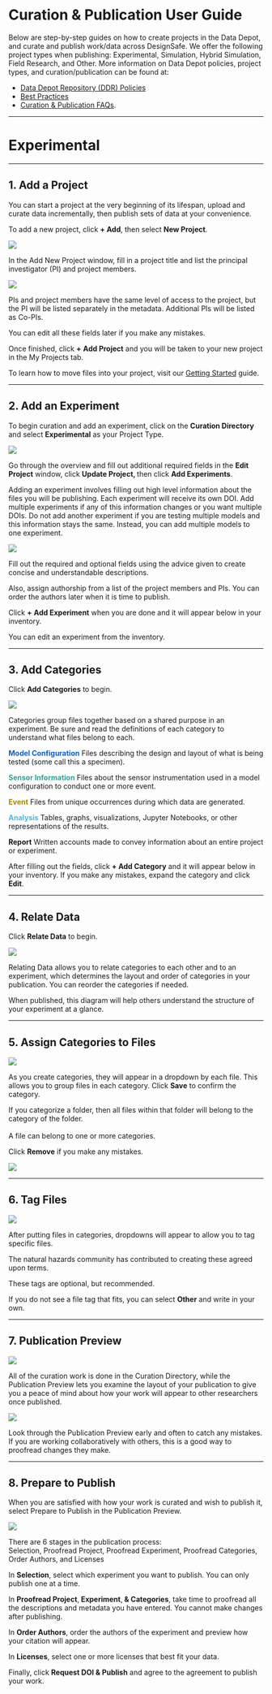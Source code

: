 # Curation &amp; Publication User Guide

Below are step-by-step guides on how to create projects in the Data Depot, and curate and publish work/data across DesignSafe. We offer the following project types when publishing: Experimental, Simulation, Hybrid Simulation, Field Research, and Other. More information on Data Depot policies, project types, and curation/publication can be found at:

* <a href="/rw/user-guides/curating-publishing-projects/policies/">Data Depot Repository (DDR) Policies</a></li>
* <a href="/rw/user-guides/curating-publishing-projects/best-practices/">Best Practices</a></li>
* <a href="https://www.designsafe-ci.org/rw/user-guides/curating-publishing-projects/faq/">Curation &amp; Publication FAQs</a>.</li>

---
# Experimental

---
## 1. Add a Project
    
You can start a project at the very beginning of its lifespan, upload and curate data incrementally, then publish sets of data at your convenience.

To add a new project, click <strong>+ Add</strong>, then select <strong>New Project</strong>.

<img src="../../imgs/guide-experimental-1a.jpg">
    
In the Add New Project window, fill in a project title and list the principal investigator (PI) and project members.

<img src="../../imgs/guide-experimental-1b.png">

PIs and project members have the same level of access to the project, but the PI will be listed separately in the metadata. Additional PIs will be listed as Co-PIs. 

You can edit all these fields later if you make any mistakes.

Once finished, click <strong>+</strong> <strong>Add Project</strong> and you will be taken to your new project in the My Projects tab.

To learn how to move files into your project, visit our <a href="/rw/user-guides/getting-started/">Getting Started</a> guide.

---
## 2. Add an Experiment

To begin curation and add an experiment, click on the <strong>Curation Directory</strong> and select <strong>Experimental</strong> as your Project Type.

<img src="../../imgs/guide-experimental-2a.png">

Go through the overview and fill out additional required fields in the <strong>Edit Project</strong> window, click <strong>Update Project, </strong>then click <strong>Add Experiments</strong>.

    
Adding an experiment involves filling out high level information about the files you will be publishing. Each experiment will receive its own DOI. Add multiple experiments if any of this information changes or you want multiple DOIs. Do not add another experiment if you are testing multiple models and this information stays the same. Instead, you can add multiple models to one experiment.

<img src="../../imgs/guide-experimental-2b.png">

Fill out the required and optional fields using the advice given to create concise and understandable descriptions. 

Also, assign authorship from a list of the project members and PIs. You can order the authors later when it is time to publish.

Click <strong>+</strong> <strong>Add Experiment</strong> when you are done and it will appear below in your inventory.

You can edit an experiment from the inventory.

---
## 3. Add Categories

    
Click <strong>Add Categories</strong> to begin.

<img src="../../imgs/guide-experimental-3.png">

Categories group files together based on a shared purpose in an experiment. Be sure and read the definitions of each category to understand what files belong to each.

<span style="color: #145ec2;"><strong>Model Configuration</strong></span> Files describing the design and layout of what is being tested (some call this a specimen).

<strong><span style="color: #3b9b92;">Sensor Information</span></strong> Files about the sensor instrumentation used in a model configuration to conduct one or more event.

<span style="color: #ac8804;"><strong>Event</strong></span> Files from unique occurrences during which data are generated.

<strong><span style="color: #4cb8db;">Analysis</span></strong> Tables, graphs, visualizations, Jupyter Notebooks, or other representations of the results.

<strong>Report</strong> Written accounts made to convey information about an entire project or experiment.

After filling out the fields, click <strong>+ Add Category</strong> and it will appear below in your inventory. If you make any mistakes, expand the category and click <strong>Edit</strong>.

---
## 4. Relate Data

Click <strong>Relate Data</strong> to begin.

<img src="../../imgs/guide-experimental-4.png">

Relating Data allows you to relate categories to each other and to an experiment, which determines the layout and order of categories in your publication. You can reorder the categories if needed.

When published, this diagram will help others understand the structure of your experiment at a glance.

---
## 5. Assign Categories to Files


<img src="../../imgs/guide-experimental-5a.png">
    
As you create categories, they will appear in a dropdown by each file. This allows you to group files in each category. Click <strong>Save</strong> to confirm the category.

If you categorize a folder, then all files within that folder will belong to the category of the folder. <br>
<br>
A file can belong to one or more categories.

Click <strong>Remove</strong> if you make any mistakes.

<img src="../../imgs/guide-experimental-5b.png">

---
## 6. Tag Files

<img src="../../imgs/guide-experimental-6.png">

After putting files in categories, dropdowns will appear to allow you to tag specific files. 

The natural hazards community has contributed to creating these agreed upon terms.

These tags are optional, but recommended.

If you do not see a file tag that fits, you can select <strong>Other</strong> and write in your own.

---
## 7. Publication Preview

<img src="../../imgs/guide-experimental-7a.png">
    
All of the curation work is done in the Curation Directory, while the Publication Preview lets you examine the layout of your publication to give you a peace of mind about how your work will appear to other researchers once published.

<img src="../../imgs/guide-experimental-7b.png">
    
Look through the Publication Preview early and often to catch any mistakes. If you are working collaboratively with others, this is a good way to proofread changes they make.

---
## 8. Prepare to Publish

When you are satisfied with how your work is curated and wish to publish it, select Prepare to Publish in the Publication Preview. 

<img src="../../imgs/guide-experimental-8.png">
    
There are 6 stages in the publication process: <br>
Selection, Proofread Project, Proofread Experiment, Proofread Categories, Order Authors, and Licenses

In <strong>Selection</strong>, select which experiment you want to publish. You can only publish one at a time.

In <strong>Proofread Project</strong>,<strong> Experiment</strong>,<strong> &amp; Categories</strong>, take time to proofread all the descriptions and metadata you have entered. You cannot make changes after publishing.

In <strong>Order Authors</strong>, order the authors of the experiment and preview how your citation will appear.

In <strong>Licenses</strong>, select one or more licenses that best fit your data.

Finally, click <strong>Request DOI &amp; Publish</strong> and agree to the agreement to publish your work.

